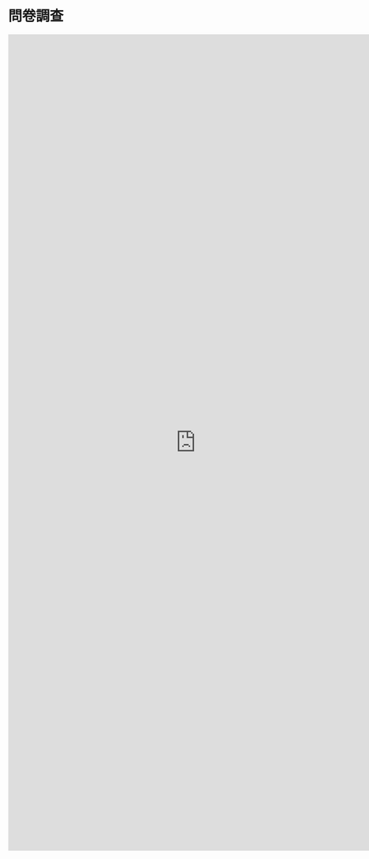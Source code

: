 # 問卷調查

<iframe src="https://docs.google.com/spreadsheet/embeddedform?formkey=dHJzcmJaZ2RjSVMtLTFaTzhnb2c0c2c6MA" width="760" height="1656" frameborder="0" marginheight="0" marginwidth="0">載入中…</iframe>
